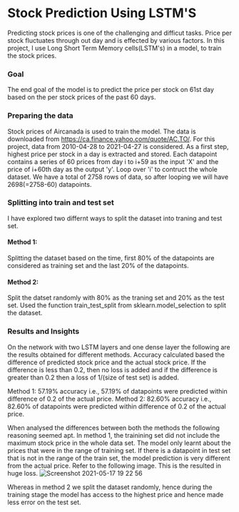 # Stock Prediction Using LSTM'S
Predicting stock prices is one of the challenging and difficut tasks. Price per stock fluctuates through out day and is effected by various factors. In this project, I use Long Short Term Memory cells(LSTM's) in a model, to train the stock prices.  
### Goal
The end goal of the model is to predict the price per stock on 61st day based on the per stock prices of the past 60 days.
### Preparing the data
Stock prices of Aircanada is used to train the model. The data is downloaded from https://ca.finance.yahoo.com/quote/AC.TO/. For this project, data from 2010-04-28	 to 2021-04-27 is considered. As a first step, highest price per stock in a day is extracted and stored. Each datapoint contains a series of 60 prices from day i to i+59 as the input 'X' and the price of i+60th day as the output 'y'. Loop over 'i' to contruct the whole dataset.  We have a total of 2758 rows of data, so after looping we will have 2698(=2758-60) datapoints.
### Splitting into train and test set
I have explored two differnt ways to split the dataset into traning and test set.
#### Method 1:
Splitting the dataset based on the time, first 80% of the datapoints are considered as training set and the last 20% of the datapoints.
#### Method 2:
Split the datset randomly with 80% as the traning set and 20% as the test set. Used the function train_test_split from sklearn.model_selection to split the dataset. 

### Results and Insights

On the network with two LSTM layers and one dense layer the following are the results obtained for different methods.
Accuracy calculated based the difference of predicted stock price and the actual stock price. If the difference is less than 0.2, then no loss is added and if the difference is greater than 0.2 then a loss of 1/(size of test set) is added.

Method 1: 57.19% accuracy i.e., 57.19% of datapoints were predicted within difference of 0.2 of the actual price.
Method 2: 82.60% accuracy i.e., 82.60% of datapoints were predicted within difference of 0.2 of the actual price.

When analysed the differences between both the methods the following reasoning seemed apt. In method 1, the trainining set did not include the maximum stock price in the whole data set. The model only learnt about the prices that were in the range of training set. If there is a datapoint in test set that is not in the range of the train set, the model prediction is very different from the actual price. Refer to the following image. This is the resulted in huge loss. 
![Screenshot 2021-05-17 19 22 56](https://user-images.githubusercontent.com/77033276/122872561-7bb90980-d2e5-11eb-9a04-01142053b4fd.png)

Whereas in method 2 we split the dataset randomly, hence during the training stage the model has access to the highest price and hence made less error on the test set.
